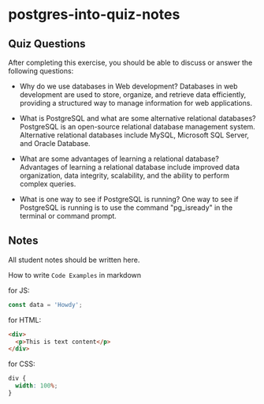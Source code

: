 # postgres-into-quiz-notes

## Quiz Questions

After completing this exercise, you should be able to discuss or answer the following questions:

- Why do we use databases in Web development? Databases in web development are used to store, organize, and retrieve data efficiently, providing a structured way to manage information for web applications.

- What is PostgreSQL and what are some alternative relational databases? PostgreSQL is an open-source relational database management system. Alternative relational databases include MySQL, Microsoft SQL Server, and Oracle Database.

- What are some advantages of learning a relational database? Advantages of learning a relational database include improved data organization, data integrity, scalability, and the ability to perform complex queries.

- What is one way to see if PostgreSQL is running? One way to see if PostgreSQL is running is to use the command "pg_isready" in the terminal or command prompt.

## Notes

All student notes should be written here.

How to write `Code Examples` in markdown

for JS:

```javascript
const data = 'Howdy';
```

for HTML:

```html
<div>
  <p>This is text content</p>
</div>
```

for CSS:

```css
div {
  width: 100%;
}
```
